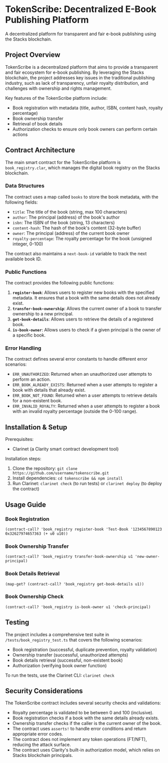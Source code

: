 # TokenScribe: Decentralized E-Book Publishing Platform

A decentralized platform for transparent and fair e-book publishing using the Stacks blockchain.

## Project Overview

TokenScribe is a decentralized platform that aims to provide a transparent and fair ecosystem for e-book publishing. By leveraging the Stacks blockchain, the project addresses key issues in the traditional publishing industry, such as lack of transparency, unfair royalty distribution, and challenges with ownership and rights management.

Key features of the TokenScribe platform include:

- Book registration with metadata (title, author, ISBN, content hash, royalty percentage)
- Book ownership transfer
- Retrieval of book details
- Authorization checks to ensure only book owners can perform certain actions

## Contract Architecture

The main smart contract for the TokenScribe platform is `book_registry.clar`, which manages the digital book registry on the Stacks blockchain.

### Data Structures

The contract uses a map called `books` to store the book metadata, with the following fields:

- `title`: The title of the book (string, max 100 characters)
- `author`: The principal (address) of the book's author
- `isbn`: The ISBN of the book (string, 13 characters)
- `content-hash`: The hash of the book's content (32-byte buffer)
- `owner`: The principal (address) of the current book owner
- `royalty-percentage`: The royalty percentage for the book (unsigned integer, 0-100)

The contract also maintains a `next-book-id` variable to track the next available book ID.

### Public Functions

The contract provides the following public functions:

1. **`register-book`**: Allows users to register new books with the specified metadata. It ensures that a book with the same details does not already exist.
2. **`transfer-book-ownership`**: Allows the current owner of a book to transfer ownership to a new principal.
3. **`get-book-details`**: Allows users to retrieve the details of a registered book.
4. **`is-book-owner`**: Allows users to check if a given principal is the owner of a specific book.

### Error Handling

The contract defines several error constants to handle different error scenarios:

- `ERR_UNAUTHORIZED`: Returned when an unauthorized user attempts to perform an action.
- `ERR_BOOK_ALREADY_EXISTS`: Returned when a user attempts to register a book with details that already exist.
- `ERR_BOOK_NOT_FOUND`: Returned when a user attempts to retrieve details for a non-existent book.
- `ERR_INVALID_ROYALTY`: Returned when a user attempts to register a book with an invalid royalty percentage (outside the 0-100 range).

## Installation & Setup

Prerequisites:
- Clarinet (a Clarity smart contract development tool)

Installation steps:
1. Clone the repository: `git clone https://github.com/username/tokenscribe.git`
2. Install dependencies: `cd tokenscribe && npm install`
3. Run Clarinet: `clarinet check` (to run tests) or `clarinet deploy` (to deploy the contract)

## Usage Guide

### Book Registration
```clarity
(contract-call? 'book_registry register-book 'Test-Book '1234567890123 0x32627974657363 (+ u0 u10))
```

### Book Ownership Transfer
```clarity
(contract-call? 'book_registry transfer-book-ownership u1 'new-owner-principal)
```

### Book Details Retrieval
```clarity
(map-get? (contract-call? 'book_registry get-book-details u1))
```

### Book Ownership Check
```clarity
(contract-call? 'book_registry is-book-owner u1 'check-principal)
```

## Testing

The project includes a comprehensive test suite in `/tests/book_registry_test.ts` that covers the following scenarios:

- Book registration (successful, duplicate prevention, royalty validation)
- Ownership transfer (successful, unauthorized attempts)
- Book details retrieval (successful, non-existent book)
- Authorization (verifying book owner function)

To run the tests, use the Clarinet CLI: `clarinet check`

## Security Considerations

The TokenScribe contract includes several security checks and validations:

- Royalty percentage is validated to be between 0 and 100 (inclusive).
- Book registration checks if a book with the same details already exists.
- Ownership transfer checks if the caller is the current owner of the book.
- The contract uses `asserts!` to handle error conditions and return appropriate error codes.
- The contract does not implement any token operations (FT/NFT), reducing the attack surface.
- The contract uses Clarity's built-in authorization model, which relies on Stacks blockchain principals.
